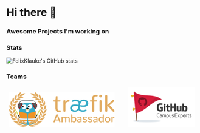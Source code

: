 # Hi there 👋

### Awesome Projects I'm working on

### Stats

![FelixKlauke's GitHub stats](https://github-readme-stats.vercel.app/api?username=FelixKlauke&count_private=true)

### Teams

<p align="center">
  <img alt="Light" src="img/treaefik.png" width="55%">
&nbsp; &nbsp; &nbsp; &nbsp;
  <img alt="Dark" src="img/campus-expert.png" width="35%">
</p>

<!--
**FelixKlauke/felixklauke** is a ✨ _special_ ✨ repository because its `README.md` (this file) appears on your GitHub profile.

Here are some ideas to get you started:

- 🔭 I’m currently working on ...
- 🌱 I’m currently learning ...
- 👯 I’m looking to collaborate on ...
- 🤔 I’m looking for help with ...
- 💬 Ask me about ...
- 📫 How to reach me: ...
- 😄 Pronouns: ...
- ⚡ Fun fact: ...
-->
